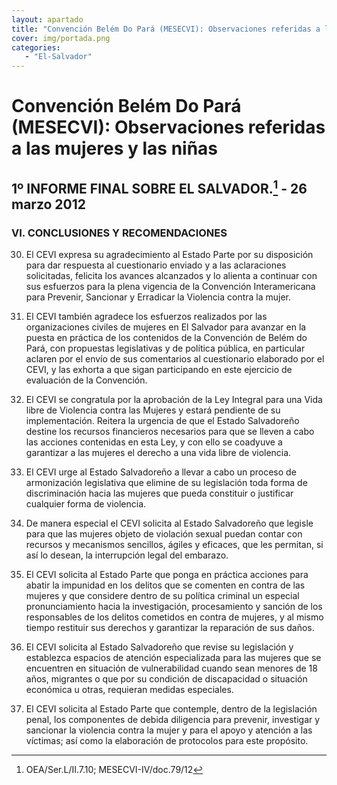 ```yaml
---
layout: apartado
title: "Convención Belém Do Pará (MESECVI): Observaciones referidas a las mujeres y las niñas"
cover: img/portada.png
categories:
   - "El-Salvador"
---
```

# Convención Belém Do Pará (MESECVI): Observaciones referidas a las mujeres y las niñas


## 1º INFORME FINAL SOBRE EL SALVADOR.[^501] - 26 marzo 2012

### VI. CONCLUSIONES Y RECOMENDACIONES

30. El CEVI expresa su agradecimiento al Estado Parte por su disposición
para dar respuesta al cuestionario enviado y a las aclaraciones
solicitadas, felicita los avances alcanzados y lo alienta a continuar con
sus esfuerzos para la plena vigencia de la Convención Interamericana para
Prevenir, Sancionar y Erradicar la Violencia contra la mujer.

31. El CEVI también agradece los esfuerzos realizados por las
organizaciones civiles de mujeres en El Salvador para avanzar en la puesta
en práctica de los contenidos de la Convención de Belém do Pará, con
propuestas legislativas y de política pública, en particular aclaren por el
envío de sus comentarios al cuestionario elaborado por el CEVI, y las
exhorta a que sigan participando en este ejercicio de evaluación de la
Convención.

32. El CEVI se congratula por la aprobación de la Ley Integral para una
Vida libre de Violencia contra las Mujeres y estará pendiente de su
implementación. Reitera la urgencia de que el Estado Salvadoreño destine
los recursos financieros necesarios para que se lleven a cabo las acciones
contenidas en esta Ley, y con ello se coadyuve a garantizar a las mujeres
el derecho a una vida libre de violencia.

33. El CEVI urge al Estado Salvadoreño a llevar a cabo un proceso de
armonización legislativa que elimine de su legislación toda forma de
discriminación hacia las mujeres que pueda constituir o justificar
cualquier forma de violencia.

34. De manera especial el CEVI solicita al Estado Salvadoreño que legisle
para que las mujeres objeto de violación sexual puedan contar con recursos
y mecanismos sencillos, ágiles y eficaces, que les permitan, si así lo
desean, la interrupción legal del embarazo.

35. El CEVI solicita al Estado Parte que ponga en práctica acciones para
abatir la impunidad en los delitos que se comenten en contra de las mujeres
y que considere dentro de su política criminal un especial pronunciamiento
hacia la investigación, procesamiento y sanción de los responsables de los
delitos cometidos en contra de mujeres, y al mismo tiempo restituir sus
derechos y garantizar la reparación de sus daños.

36. El CEVI solicita al Estado Salvadoreño que revise su legislación y
establezca espacios de atención especializada para las mujeres que se
encuentren en situación de vulnerabilidad cuando sean menores de 18 años,
migrantes o que por su condición de discapacidad o situación económica u
otras, requieran medidas especiales.

37. El CEVI solicita al Estado Parte que contemple, dentro de la
legislación penal, los componentes de debida diligencia para prevenir,
investigar y sancionar la violencia contra la mujer y para el apoyo y
atención a las víctimas; así como la elaboración de protocolos para este
propósito.



[^501]: OEA/Ser.L/II.7.10; MESECVI-IV/doc.79/12
